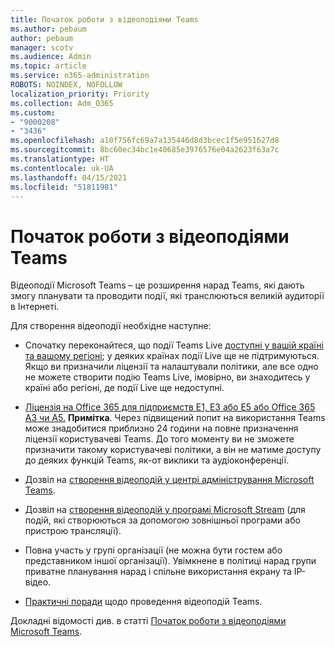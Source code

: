 ```yaml
---
title: Початок роботи з відеоподіями Teams
ms.author: pebaum
author: pebaum
manager: scotv
ms.audience: Admin
ms.topic: article
ms.service: o365-administration
ROBOTS: NOINDEX, NOFOLLOW
localization_priority: Priority
ms.collection: Adm_O365
ms.custom:
- "9000208"
- "3436"
ms.openlocfilehash: a10f756fc69a7a135446d8d3bcec1f5e951627d8
ms.sourcegitcommit: 8bc60ec34bc1e40685e3976576e04a2623f63a7c
ms.translationtype: HT
ms.contentlocale: uk-UA
ms.lasthandoff: 04/15/2021
ms.locfileid: "51811981"
---
```

# <a name="getting-started-with-teams-live-events"></a>Початок роботи з відеоподіями Teams

Відеоподії Microsoft Teams – це розширення нарад Teams, які дають змогу планувати та проводити події, які транслюються великій аудиторії в Інтернеті.

Для створення відеоподії необхідне наступне:

- Спочатку переконайтеся, що події Teams Live [доступні у вашій країні та вашому регіоні](https://docs.microsoft.com/microsoftteams/teams-live-events/plan-for-teams-live-events#regional-availability); у деяких країнах події Live ще не підтримуються.  Якщо ви призначили ліцензії та налаштували політики, але все одно не можете створити подію Teams Live, імовірно, ви знаходитесь у країні або регіоні, де події Live ще недоступні.

- [Ліцензія на Office 365 для підприємств E1, E3 або E5 або Office 365 A3 чи A5.](https://docs.microsoft.com/microsoftteams/teams-live-events/set-up-for-teams-live-events#step-2-get-and-assign-licenses) **Примітка**. Через підвищений попит на використання Teams може знадобитися приблизно 24 години на повне призначення ліцензії користувачеві Teams. До того моменту ви не зможете призначити такому користувачеві політики, а він не матиме доступу до деяких функцій Teams, як-от виклики та аудіоконференції.

- Дозвіл на [створення відеоподій у центрі адміністрування Microsoft Teams](https://docs.microsoft.com/microsoftteams/teams-live-events/set-up-for-teams-live-events#create-or-edit-a-live-events-policy).

- Дозвіл на [створення відеоподій у програмі Microsoft Stream](https://docs.microsoft.com/microsoftteams/teams-live-events/what-are-teams-live-events) (для подій, які створюються за допомогою зовнішньої програми або пристрою трансляції).

- Повна участь у групі організації (не можна бути гостем або представником іншої організації).
Увімкнене в політиці нарад групи приватне планування нарад і спільне використання екрану та IP-відео.

- [Практичні поради](https://support.office.com/article/Best-practices-for-producing-a-Teams-live-event-e500370e-4dd1-4187-8b48-af10ef02cf42) щодо проведення відеоподій Teams.

Докладні відомості див. в статті [Початок роботи з відеоподіями Microsoft Teams](https://support.office.com/article/get-started-with-microsoft-teams-live-events-d077fec2-a058-483e-9ab5-1494afda578a).